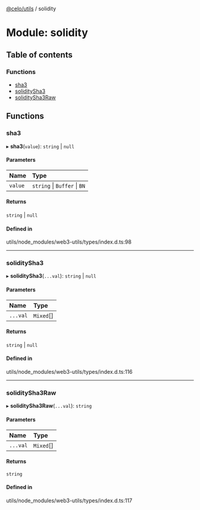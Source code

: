 [@celo/utils](../README.md) / solidity

# Module: solidity

## Table of contents

### Functions

- [sha3](solidity.md#sha3)
- [soliditySha3](solidity.md#soliditysha3)
- [soliditySha3Raw](solidity.md#soliditysha3raw)

## Functions

### sha3

▸ **sha3**(`value`): `string` \| ``null``

#### Parameters

| Name | Type |
| :------ | :------ |
| `value` | `string` \| `Buffer` \| `BN` |

#### Returns

`string` \| ``null``

#### Defined in

utils/node_modules/web3-utils/types/index.d.ts:98

___

### soliditySha3

▸ **soliditySha3**(`...val`): `string` \| ``null``

#### Parameters

| Name | Type |
| :------ | :------ |
| `...val` | `Mixed`[] |

#### Returns

`string` \| ``null``

#### Defined in

utils/node_modules/web3-utils/types/index.d.ts:116

___

### soliditySha3Raw

▸ **soliditySha3Raw**(`...val`): `string`

#### Parameters

| Name | Type |
| :------ | :------ |
| `...val` | `Mixed`[] |

#### Returns

`string`

#### Defined in

utils/node_modules/web3-utils/types/index.d.ts:117
